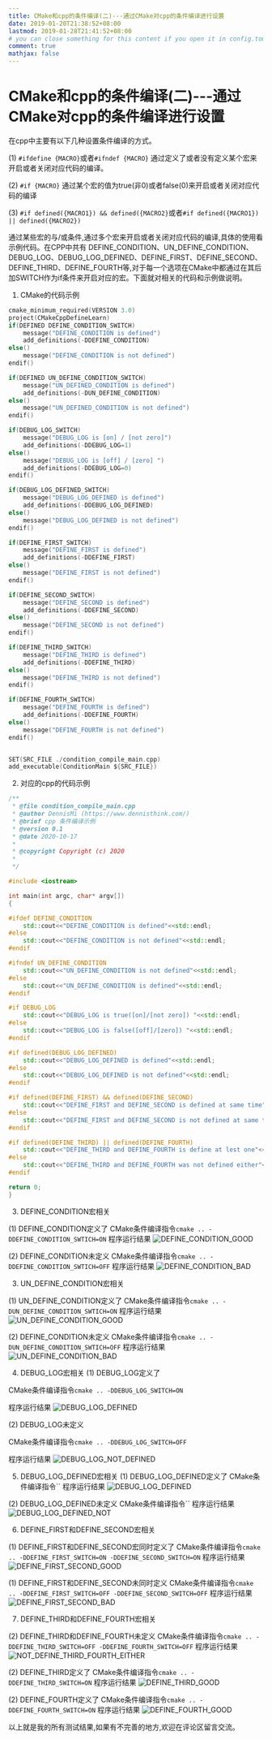 ```yaml
---
title: CMake和cpp的条件编译(二)---通过CMake对cpp的条件编译进行设置
date: 2019-01-20T21:38:52+08:00
lastmod: 2019-01-28T21:41:52+08:00
# you can close something for this content if you open it in config.toml.
comment: true
mathjax: false
---
```


# CMake和cpp的条件编译(二)---通过CMake对cpp的条件编译进行设置

在cpp中主要有以下几种设置条件编译的方式。

(1) `#ifdefine {MACRO}`或者`#ifndef {MACRO}`
通过定义了或者没有定义某个宏来开启或者关闭对应代码的编译。

(2) `#if {MACRO}`
通过某个宏的值为true(非0)或者false(0)来开启或者关闭对应代码的编译

(3) `#if defined({MACRO1}) && defined({MACRO2}`或者`#if defined({MACRO1}) || defined({MACRO2})`

通过某些宏的与/或条件,通过多个宏来开启或者关闭对应代码的编译,具体的使用看示例代码。在CPP中共有
DEFINE_CONDITION、UN_DEFINE_CONDITION、DEBUG_LOG、DEBUG_LOG_DEFINED、DEFINE_FIRST、DEFINE_SECOND、DEFINE_THIRD、DEFINE_FOURTH等,对于每一个选项在CMake中都通过在其后加SWITCH作为if条件来开启对应的宏。下面就对相关的代码和示例做说明。

1. CMake的代码示例

```c
cmake_minimum_required(VERSION 3.0)
project(CMakeCppDefineLearn)
if(DEFINED DEFINE_CONDITION_SWITCH)
    message("DEFINE_CONDITION is defined")
    add_definitions(-DDEFINE_CONDITION)
else()
    message("DEFINE_CONDITION is not defined")
endif()

if(DEFINED UN_DEFINE_CONDITION_SWITCH)
    message("UN_DEFINED_CONDITION is defined")
    add_definitions(-DUN_DEFINE_CONDITION)
else()
    message("UN_DEFINED_CONDITION is not defined")
endif()

if(DEBUG_LOG_SWITCH)
    message("DEBUG_LOG is [on] / [not zero]")
    add_definitions(-DDEBUG_LOG=1)
else()
    message("DEBUG_LOG is [off] / [zero] ")
    add_definitions(-DDEBUG_LOG=0)
endif()

if(DEBUG_LOG_DEFINED_SWITCH)
    message("DEBUG_LOG_DEFINED is defined")
    add_definitions(-DDEBUG_LOG_DEFINED)
else()
    message("DEBUG_LOG_DEFINED is not defined")
endif()

if(DEFINE_FIRST_SWITCH)
    message("DEFINE_FIRST is defined")
    add_definitions(-DDEFINE_FIRST)
else()
    message("DEFINE_FIRST is not defined")
endif()

if(DEFINE_SECOND_SWITCH)
    message("DEFINE_SECOND is defined")
    add_definitions(-DDEFINE_SECOND)
else()
    message("DEFINE_SECOND is not defined")
endif()

if(DEFINE_THIRD_SWITCH)
    message("DEFINE_THIRD is defined")
    add_definitions(-DDEFINE_THIRD)
else()
    message("DEFINE_THIRD is not defined")
endif()

if(DEFINE_FOURTH_SWITCH)
    message("DEFINE_FOURTH is defined")
    add_definitions(-DDEFINE_FOURTH)
else()
    message("DEFINE_FOURTH is not defined")
endif()


SET(SRC_FILE ./condition_compile_main.cpp)
add_executable(ConditionMain ${SRC_FILE})
```

2. 对应的cpp的代码示例

```cpp
/**
 * @file condition_compile_main.cpp
 * @author DennisMi (https://www.dennisthink.com/)
 * @brief cpp 条件编译示例
 * @version 0.1
 * @date 2020-10-17
 * 
 * @copyright Copyright (c) 2020
 * 
 */

#include <iostream>

int main(int argc, char* argv[])
{

#ifdef DEFINE_CONDITION
    std::cout<<"DEFINE_CONDITION is defined"<<std::endl;
#else
    std::cout<<"DEFINE_CONDITION is not defined"<<std::endl;
#endif

#ifndef UN_DEFINE_CONDITION
    std::cout<<"UN_DEFINE_CONDITION is not defined"<<std::endl;
#else
    std::cout<<"UN_DEFINE_CONDITION is defined"<<std::endl;
#endif

#if DEBUG_LOG
    std::cout<<"DEBUG_LOG is true([on]/[not zero]) "<<std::endl;
#else
    std::cout<<"DEBUG_LOG is false([off]/[zero]) "<<std::endl;
#endif

#if defined(DEBUG_LOG_DEFINED)
    std::cout<<"DEBUG_LOG_DEFINED is defined"<<std::endl;
#else
    std::cout<<"DEBUG_LOG_DEFINED is not defined"<<std::endl;
#endif

#if defined(DEFINE_FIRST) && defined(DEFINE_SECOND)
    std::cout<<"DEFINE_FIRST and DEFINE_SECOND is defined at same time"<<std::endl;
#else
    std::cout<<"DEFINE_FIRST and DEFINE_SECOND is not defined at same time"<<std::endl;    
#endif

#if defined(DEFINE_THIRD) || defined(DEFINE_FOURTH)
    std::cout<<"DEFINE_THIRD and DEFINE_FOURTH is define at lest one"<<std::endl;
#else
    std::cout<<"DEFINE_THIRD and DEFINE_FOURTH was not defined either"<<std::endl;
#endif

return 0;
}
```

3. DEFINE_CONDITION宏相关

(1) DEFINE_CONDITION定义了
CMake条件编译指令`cmake .. -DDEFINE_CONDITION_SWTICH=ON`
程序运行结果
![DEFINE_CONDITION_GOOD](https://www.dennisthink.com/wp-content/uploads/2020/10/DEFINED_CONDITION_GOOD.jpg)

(2) DEFINE_CONDITION未定义
CMake条件编译指令`cmake .. -DDEFINE_CONDITION_SWTICH=OFF`
程序运行结果
![DEFINE_CONDITION_BAD](https://www.dennisthink.com/wp-content/uploads/2020/10/DEFINED_CONDITION_BAD.jpg)


3. UN_DEFINE_CONDITION宏相关

(1) UN_DEFINE_CONDITION定义了
CMake条件编译指令`cmake .. -DUN_DEFINE_CONDITION_SWTICH=ON`
程序运行结果
![UN_DEFINE_CONDITION_GOOD](https://www.dennisthink.com/wp-content/uploads/2020/10/UN_DEFINE_CONDITION_GOOD.jpg)

(2) DEFINE_CONDITION未定义
CMake条件编译指令`cmake .. -DUN_DEFINE_CONDITION_SWTICH=OFF`
程序运行结果
![UN_DEFINE_CONDITION_BAD](https://www.dennisthink.com/wp-content/uploads/2020/10/UN_DEFINE_CONDITION_BAD.jpg)

4. DEBUG_LOG宏相关
(1) DEBUG_LOG定义了

CMake条件编译指令`cmake .. -DDEBUG_LOG_SWITCH=ON`

程序运行结果
![DEBUG_LOG_DEFINED](https://www.dennisthink.com/wp-content/uploads/2020/10/DEBUG_LOG_DEFINED.jpg)

(2) DEBUG_LOG未定义


CMake条件编译指令`cmake .. -DDEBUG_LOG_SWITCH=OFF`

程序运行结果
![DEBUG_LOG_NOT_DEFINED](https://www.dennisthink.com/wp-content/uploads/2020/10/DEBUG_LOG_DEFINED_NOT.jpg)

5.  DEBUG_LOG_DEFINED宏相关
(1) DEBUG_LOG_DEFINED定义了
CMake条件编译指令``
程序运行结果
![DEBUG_LOG_DEFINED](https://www.dennisthink.com/wp-content/uploads/2020/10/DEBUG_LOG_DEFINED.jpg)

(2) DEBUG_LOG_DEFINED未定义
CMake条件编译指令``
程序运行结果
![DEBUG_LOG_DEFINED_NOT](https://www.dennisthink.com/wp-content/uploads/2020/10/DEBUG_LOG_DEFINED_NOT.jpg)

6. DEFINE_FIRST和DEFINE_SECOND宏相关

(1) DEFINE_FIRST和DEFINE_SECOND宏同时定义了
CMake条件编译指令`cmake .. -DDEFINE_FIRST_SWITCH=ON -DDEFINE_SECOND_SWITCH=ON`
程序运行结果
![DEFINE_FIRST_SECOND_GOOD](https://www.dennisthink.com/wp-content/uploads/2020/10/DEFINE_FIRST_SECOND_GOOD.jpg)

(1) DEFINE_FIRST和DEFINE_SECOND未同时定义
CMake条件编译指令`cmake .. -DDEFINE_FIRST_SWITCH=OFF -DDEFINE_SECOND_SWITCH=OFF`
程序运行结果
![DEFINE_FIRST_SECOND_BAD](https://www.dennisthink.com/wp-content/uploads/2020/10/DEFINE_FIRST_SECOND_BAD.jpg)

7. DEFINE_THIRD和DEFINE_FOURTH宏相关

(2) DEFINE_THIRD和DEFINE_FOURTH未定义
CMake条件编译指令`cmake .. -DDEFINE_THIRD_SWITCH=OFF -DDEFINE_FOURTH_SWITCH=OFF`
程序运行结果
![NOT_DEFINE_THIRD_FOURTH_EITHER](https://www.dennisthink.com/wp-content/uploads/2020/10/NOT_DEFINE_THIRD_FOURTH_EITHER.jpg)

(2) DEFINE_THIRD定义了
CMake条件编译指令`cmake .. -DDEFINE_THIRD_SWITCH=ON`
程序运行结果
![DEFINE_THIRD_GOOD](https://www.dennisthink.com/wp-content/uploads/2020/10/DEFINE_THIRD_GOOD.jpg)

(2) DEFINE_FOURTH定义了
CMake条件编译指令`cmake .. -DDEFINE_FOURTH_SWITCH=ON`
程序运行结果
![DEFINE_FOURTH_GOOD](https://www.dennisthink.com/wp-content/uploads/2020/10/DEFINE_FOURTH_GOOD.jpg)

以上就是我的所有测试结果,如果有不完善的地方,欢迎在评论区留言交流。
